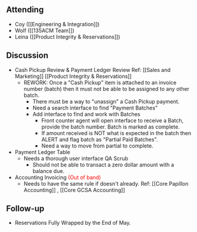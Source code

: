 
## Attending 
- Coy ([[Engineering & Integration]])
- Wolf ([[135ACM Team]])
- Leina ([[Product Integrity & Reservations]])

## Discussion 
- Cash Pickup Review & Payment Ledger Review Ref: [[Sales and Marketing]] [[Product Integrity & Reservations]]
	- REWORK: Once a "Cash Pickup" item is attached to an invoice number (batch) then it must not be able to be assigned to any other batch.
		- There must be a way to "unassign" a Cash Pickup payment. 
		- Need a search interface to find "Payment Batches"
		- Add interface to find and work with Batches
			- Front counter agent will open interface to receive a Batch, provide the batch number.  Batch is marked as complete.
			- If amount received is NOT what is expected in the batch then ALERT and flag batch as "Partial Paid Batches".
			- Need a way to move from partial to complete.
- Payment Ledger Table
	- Needs a thorough user interface QA Scrub
		- Should not be able to transact a zero dollar amount with a balance due.
- Accounting Invoicing <font color="red"> (Out of band) </font>
	- Needs to have the same rule if doesn't already.  Ref:  [[Core Papillon Accounting]] , [[Core GCSA Accounting]]

## Follow-up
- Reservations Fully Wrapped by the End of May.